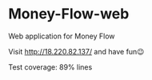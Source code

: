 # Money-Flow-web
Web application for Money Flow

Visit http://18.220.82.137/ and have fun😉

Test coverage: 89% lines
